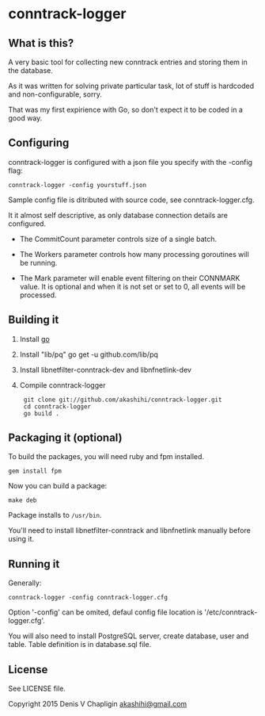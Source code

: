 # conntrack-logger

## What is this?

A very basic tool for collecting new conntrack entries and storing them in the database.

As it was written for solving private particular task, lot of stuff is hardcoded and non-configurable, sorry.

That was my first expirience with Go, so don't expect it to be coded in a good way.

## Configuring

conntrack-logger is configured with a json file you specify with the -config flag:

`conntrack-logger -config yourstuff.json`

Sample config file is ditributed with source code, see conntrack-logger.cfg.

It it almost self descriptive, as only database connection details are configured. 

* The CommitCount parameter controls size of a single batch.

* The Workers parameter controls how many processing goroutines will be running.

* The Mark parameter will enable event filtering on their CONNMARK value. 
It is optional and when it is not set or set to 0, all events will be processed.

## Building it

1. Install [go](http://golang.org/doc/install)

2. Install "lib/pq" go get -u github.com/lib/pq

3. Install libnetfilter-conntrack-dev and libnfnetlink-dev

4. Compile conntrack-logger

        git clone git://github.com/akashihi/conntrack-logger.git
        cd conntrack-logger
        go build .

## Packaging it (optional)

To build the packages, you will need ruby and fpm installed.

    gem install fpm

Now you can build a package:

    make deb

Package installs to `/usr/bin`. 

You'll need to install libnetfilter-conntrack and libnfnetlink manually before using it.

## Running it

Generally:

    conntrack-logger -config conntrack-logger.cfg

Option '-config' can be omited, defaul config file location is '/etc/conntrack-logger.cfg'. 

You will also need to install PostgreSQL server, create database, user and table. Table definition 
 is in database.sql file.

## License 

See LICENSE file.

Copyright 2015 Denis V Chapligin <akashihi@gmail.com>
